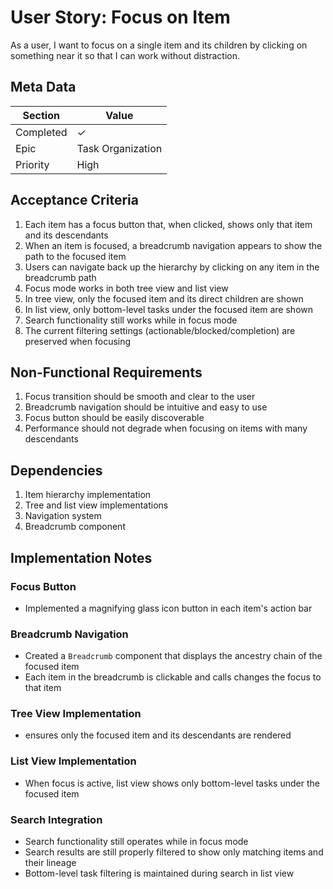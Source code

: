 # User Story: Focus on Item

As a user, I want to focus on a single item and its children by clicking on something near it so that I can work without distraction.

## Meta Data
| Section | Value |
| ------- | ----- |
| Completed | ✓ |
| Epic | Task Organization |
| Priority | High |

## Acceptance Criteria

1. Each item has a focus button that, when clicked, shows only that item and its descendants
2. When an item is focused, a breadcrumb navigation appears to show the path to the focused item
3. Users can navigate back up the hierarchy by clicking on any item in the breadcrumb path
4. Focus mode works in both tree view and list view
5. In tree view, only the focused item and its direct children are shown
6. In list view, only bottom-level tasks under the focused item are shown
7. Search functionality still works while in focus mode
8. The current filtering settings (actionable/blocked/completion) are preserved when focusing

## Non-Functional Requirements

1. Focus transition should be smooth and clear to the user
2. Breadcrumb navigation should be intuitive and easy to use
3. Focus button should be easily discoverable
4. Performance should not degrade when focusing on items with many descendants

## Dependencies

1. Item hierarchy implementation
2. Tree and list view implementations
3. Navigation system
4. Breadcrumb component

## Implementation Notes

### Focus Button
- Implemented a magnifying glass icon button in each item's action bar

### Breadcrumb Navigation
- Created a `Breadcrumb` component that displays the ancestry chain of the focused item
- Each item in the breadcrumb is clickable and calls  changes the focus to that item 

### Tree View Implementation
- ensures only the focused item and its descendants are rendered

### List View Implementation
- When focus is active, list view shows only bottom-level tasks under the focused item

### Search Integration
- Search functionality still operates while in focus mode
- Search results are still properly filtered to show only matching items and their lineage
- Bottom-level task filtering is maintained during search in list view
